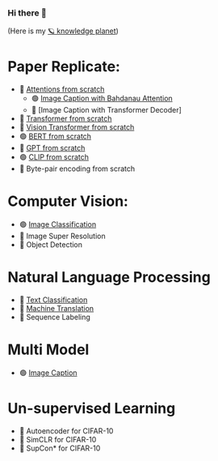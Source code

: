 ### Hi there 👋
(Here is my [🪐 knowledge planet](https://publish.obsidian.md/yuyangzhang/Home))


# Paper Replicate:
- 🔴 [Attentions from scratch](https://github.com/JAZ201107/DL-Experiments/blob/main/understand-and-visualize-attention-mechanism.ipynb)
  - 🟢 [Image Caption with Bahdanau Attention](https://github.com/JAZ201107/DL-Experiments/blob/main/image-caption-with-attention-flicker8k.ipynb)
  - 🔴 [Image Caption with Transformer Decoder]
- 🔴 [Transformer from scratch]()
- 🔴 [Vision Transformer from scratch](https://github.com/JAZ201107/DL-Experiments/blob/main/build-classic-cnn-and-vit-from-scratch.ipynb)
- 🟢 [BERT from scratch](https://github.com/JAZ201107/DL-Experiments/blob/main/BERT_from_scratch.ipynb)
- 🔴 [GPT from scratch]()
- 🟢 [CLIP from scratch](https://github.com/JAZ201107/DL-Experiments/blob/main/CLIP_from_scratch.ipynb)
- 🔴 Byte-pair encoding from scratch


# Computer Vision:
* 🟢 [Image Classification](https://github.com/JAZ201107/Image-Classification)
* 🔴 Image Super Resolution
* 🔴 Object Detection

# Natural Language Processing
* 🔴 [Text Classification]()
* 🔴 [Machine Translation]()
* 🔴 Sequence Labeling


# Multi Model
* 🟢 [Image Caption](https://github.com/JAZ201107/Image-Caption)
  

# Un-supervised Learning
* 🔴 Autoencoder for CIFAR-10
* 🔴 SimCLR for CIFAR-10
* 🔴 SupCon* for CIFAR-10
